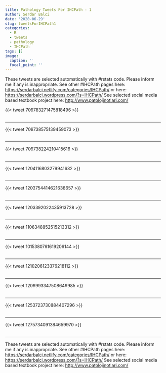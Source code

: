```yaml
---
title: Pathology Tweets For IHCPath - 1
author: Serdar Balci
date: '2020-06-29'
slug: tweetsForIHCPath1
categories:
  - R
  - tweets
  - pathology
  - IHCPath
tags: []
image:
  caption: ''
  focal_point: ''
---
```



These tweets are selected automatically with #rstats code. Please inform me if any is inappropriate.
See other #IHCPath pages here: https://serdarbalci.netlify.com/categories/IHCPath/  or here: https://serdarbalci.wordpress.com/?s=IHCPath/ 
See selected social media based textbook project here: http://www.patolojinotlari.com/

{{< tweet 709783271475818496 >}}
<br>
<br>
<hr>
{{< tweet 709738575139459073 >}}
<br>
<br>
<hr>
{{< tweet 709738224210415616 >}}
<br>
<br>
<hr>
{{< tweet 1204116803279941632 >}}
<br>
<br>
<hr>
{{< tweet 1203754414621638657 >}}
<br>
<br>
<hr>
{{< tweet 1203392022435913728 >}}
<br>
<br>
<hr>
{{< tweet 1106348852515213312 >}}
<br>
<br>
<hr>
{{< tweet 1015380761619206144 >}}
<br>
<br>
<hr>
{{< tweet 1210206123376218112 >}}
<br>
<br>
<hr>
{{< tweet 1209993347508649985 >}}
<br>
<br>
<hr>
{{< tweet 1253723730884407296 >}}
<br>
<br>
<hr>
{{< tweet 1275734091384659970 >}}
<br>
<br>
<hr>


These tweets are selected automatically with #rstats code. Please inform me if any is inappropriate.
See other #IHCPath pages here: https://serdarbalci.netlify.com/categories/IHCPath/  or here: https://serdarbalci.wordpress.com/?s=IHCPath/ 
See selected social media based textbook project here: http://www.patolojinotlari.com/

